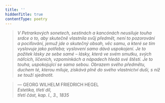 ```yaml
---
title: ''
hiddenTitle: true
contentType: poetry
---
```


<section>

> 

> 

> 

> _V Petrarkových sonetech, sestinách a kancónách neusiluje touha srdce o to, aby skutečně vlastnila svůj předmět, není to pozorování a pociťování, jemuž jde o skutečný obsah, věc samu, a které se tím vyslovuje jako potřeba; vyslovení samo dává uspokojení. Je to požitek lásky ze sebe samé – lásky, která ve svém smutku, svých nářcích, líčeních, vzpomínkách a nápadech hledá své štěstí. Je to touha, uspokojující se sama sebou. Obrazem svého předmětu, duchem té, kterou miluje, získává plně do svého vlastnictví duši, s níž se touží sjednotit._

> — GEORG WILHELM FRIEDRICH HEGEL  
> _Estetika, třetí díl,  
> třetí část, kap. I., 3.,_ _1835_

</section>
